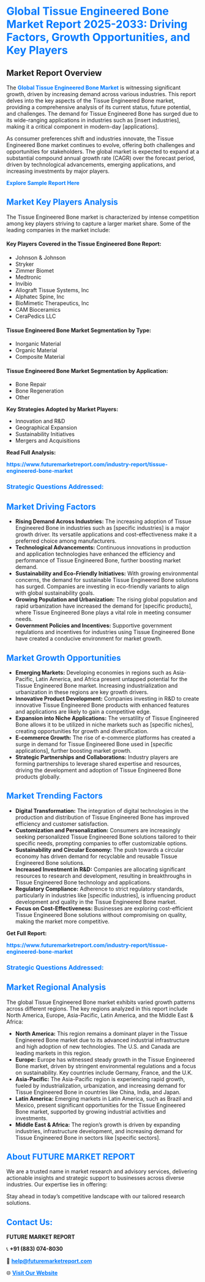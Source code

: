 <h1 style="color: #007BFF;">Global Tissue Engineered Bone Market Report 2025-2033: Driving Factors, Growth Opportunities, and Key Players</h1>

<section id="overview">
<h2>Market Report Overview</h2>
<p>The <a href="https://www.futuremarketreport.com/industry-report/tissue-engineered-bone-market" style="color: #007BFF; text-decoration: none;"><strong>Global Tissue Engineered Bone Market</strong></a> is witnessing significant growth, driven by increasing demand across various industries. This report delves into the key aspects of the Tissue Engineered Bone market, providing a comprehensive analysis of its current status, future potential, and challenges. The demand for Tissue Engineered Bone has surged due to its wide-ranging applications in industries such as [insert industries], making it a critical component in modern-day [applications].</p>
<p>As consumer preferences shift and industries innovate, the Tissue Engineered Bone market continues to evolve, offering both challenges and opportunities for stakeholders. The global market is expected to expand at a substantial compound annual growth rate (CAGR) over the forecast period, driven by technological advancements, emerging applications, and increasing investments by major players.</p>
</section>

<section id="overview">
<p><a href="https://www.futuremarketreport.com/request-sample/reportId=91400" style="color: #007BFF; text-decoration: none;"><strong>Explore Sample Report Here</strong></a></p>
</section>

<section id="key-players">
<h2 style="color: #007BFF;">Market Key Players Analysis</h2>
<p>The Tissue Engineered Bone market is characterized by intense competition among key players striving to capture a larger market share. Some of the leading companies in the market include:</p>
<h4>Key Players Covered in the Tissue Engineered Bone Report:</h4>
<ul><li>Johnson &amp; Johnson</li><li>Stryker</li><li>Zimmer Biomet</li><li>Medtronic</li><li>Invibio</li><li>Allograft Tissue Systems, Inc</li><li>Alphatec Spine, Inc</li><li>BioMimetic Therapeutics, Inc</li><li>CAM Bioceramics</li><li>CeraPedics LLC</li></ul>
<h4>Tissue Engineered Bone Market Segmentation by Type:</h4>
<ul><li>Inorganic Material</li><li>Organic Material</li><li>Composite Material</li></ul>

<h4>Tissue Engineered Bone Market Segmentation by Application:</h4>
<ul><li>Bone Repair</li><li>Bone Regeneration</li><li>Other</li></ul>
<p><strong>Key Strategies Adopted by Market Players:</strong></p>
<ul>
<li>Innovation and R&D</li>
<li>Geographical Expansion</li>
<li>Sustainability Initiatives</li>
<li>Mergers and Acquisitions</li>
</ul>
</section>

<section>
<p><strong>Read Full Analysis: </strong></p><a href="https://www.futuremarketreport.com/industry-report/tissue-engineered-bone-market" style="color: #007BFF; text-decoration: none;"><strong>https://www.futuremarketreport.com/industry-report/tissue-engineered-bone-market</strong></a>
<h3 style="color: #007BFF;">Strategic Questions Addressed:</h3>
</section>

<section id="driving-factors">
<h2 style="color: #007BFF;">Market Driving Factors</h2>
<ul>
<li><strong>Rising Demand Across Industries:</strong> The increasing adoption of Tissue Engineered Bone in industries such as [specific industries] is a major growth driver. Its versatile applications and cost-effectiveness make it a preferred choice among manufacturers.</li>
<li><strong>Technological Advancements:</strong> Continuous innovations in production and application technologies have enhanced the efficiency and performance of Tissue Engineered Bone, further boosting market demand.</li>
<li><strong>Sustainability and Eco-Friendly Initiatives:</strong> With growing environmental concerns, the demand for sustainable Tissue Engineered Bone solutions has surged. Companies are investing in eco-friendly variants to align with global sustainability goals.</li>
<li><strong>Growing Population and Urbanization:</strong> The rising global population and rapid urbanization have increased the demand for [specific products], where Tissue Engineered Bone plays a vital role in meeting consumer needs.</li>
<li><strong>Government Policies and Incentives:</strong> Supportive government regulations and incentives for industries using Tissue Engineered Bone have created a conducive environment for market growth.</li>
</ul>
</section>

<section id="growth-opportunities">
<h2 style="color: #007BFF;">Market Growth Opportunities</h2>
<ul>
<li><strong>Emerging Markets:</strong> Developing economies in regions such as Asia-Pacific, Latin America, and Africa present untapped potential for the Tissue Engineered Bone market. Increasing industrialization and urbanization in these regions are key growth drivers.</li>
<li><strong>Innovative Product Development:</strong> Companies investing in R&D to create innovative Tissue Engineered Bone products with enhanced features and applications are likely to gain a competitive edge.</li>
<li><strong>Expansion into Niche Applications:</strong> The versatility of Tissue Engineered Bone allows it to be utilized in niche markets such as [specific niches], creating opportunities for growth and diversification.</li>
<li><strong>E-commerce Growth:</strong> The rise of e-commerce platforms has created a surge in demand for Tissue Engineered Bone used in [specific applications], further boosting market growth.</li>
<li><strong>Strategic Partnerships and Collaborations:</strong> Industry players are forming partnerships to leverage shared expertise and resources, driving the development and adoption of Tissue Engineered Bone products globally.</li>
</ul>
</section>

<section id="trending-factors">
<h2 style="color: #007BFF;">Market Trending Factors</h2>
<ul>
<li><strong>Digital Transformation:</strong> The integration of digital technologies in the production and distribution of Tissue Engineered Bone has improved efficiency and customer satisfaction.</li>
<li><strong>Customization and Personalization:</strong> Consumers are increasingly seeking personalized Tissue Engineered Bone solutions tailored to their specific needs, prompting companies to offer customizable options.</li>
<li><strong>Sustainability and Circular Economy:</strong> The push towards a circular economy has driven demand for recyclable and reusable Tissue Engineered Bone solutions.</li>
<li><strong>Increased Investment in R&D:</strong> Companies are allocating significant resources to research and development, resulting in breakthroughs in Tissue Engineered Bone technology and applications.</li>
<li><strong>Regulatory Compliance:</strong> Adherence to strict regulatory standards, particularly in industries like [specific industries], is influencing product development and quality in the Tissue Engineered Bone market.</li>
<li><strong>Focus on Cost-Effectiveness:</strong> Businesses are exploring cost-efficient Tissue Engineered Bone solutions without compromising on quality, making the market more competitive.</li>
</ul>
</section>

<section>
<p><strong>Get Full Report: </strong></p><a href="https://www.futuremarketreport.com/industry-report/tissue-engineered-bone-market" style="color: #007BFF; text-decoration: none;"><strong>https://www.futuremarketreport.com/industry-report/tissue-engineered-bone-market</strong></a>
<h3 style="color: #007BFF;">Strategic Questions Addressed:</h3>
</section>


<section id="regional-analysis">
<h2 style="color: #007BFF;">Market Regional Analysis</h2>
<p>The global Tissue Engineered Bone market exhibits varied growth patterns across different regions. The key regions analyzed in this report include North America, Europe, Asia-Pacific, Latin America, and the Middle East & Africa:</p>
<ul>
<li><strong>North America:</strong> This region remains a dominant player in the Tissue Engineered Bone market due to its advanced industrial infrastructure and high adoption of new technologies. The U.S. and Canada are leading markets in this region.</li>
<li><strong>Europe:</strong> Europe has witnessed steady growth in the Tissue Engineered Bone market, driven by stringent environmental regulations and a focus on sustainability. Key countries include Germany, France, and the U.K.</li>
<li><strong>Asia-Pacific:</strong> The Asia-Pacific region is experiencing rapid growth, fueled by industrialization, urbanization, and increasing demand for Tissue Engineered Bone in countries like China, India, and Japan.</li>
<li><strong>Latin America:</strong> Emerging markets in Latin America, such as Brazil and Mexico, present significant opportunities for the Tissue Engineered Bone market, supported by growing industrial activities and investments.</li>
<li><strong>Middle East & Africa:</strong> The region’s growth is driven by expanding industries, infrastructure development, and increasing demand for Tissue Engineered Bone in sectors like [specific sectors].</li>
</ul>
</section>

<footer>
<h2 style="color: #007BFF;">About FUTURE MARKET REPORT</h2>
<p>We are a trusted name in market research and advisory services, delivering actionable insights and strategic support to businesses across diverse industries. Our expertise lies in offering:</p>

<p>Stay ahead in today’s competitive landscape with our tailored research solutions.</p>

<h2 style="color: #007BFF;">Contact Us:</h2>
<p><strong>FUTURE MARKET REPORT</strong></p>
<p>📞 <strong>+91 (883) 074-8030</strong></p>
<p>📧 <strong><a href="mailto:help@futuremarketreport.com" style="color: #007BFF;">help@futuremarketreport.com</a></strong></p>
<p>🌐 <strong><a href="https://www.futuremarketreport.com/" style="color: #007BFF;">Visit Our Website</a></strong></p>
</footer>